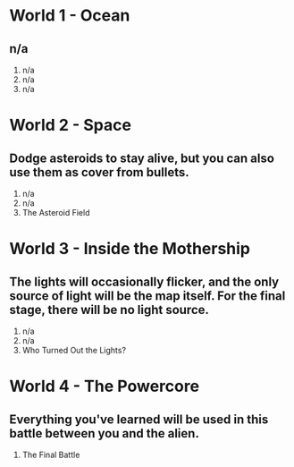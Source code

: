 # World 1 - Ocean
## n/a
1. n/a
2. n/a
3. n/a

# World 2 - Space
## Dodge asteroids to stay alive, but you can also use them as cover from bullets.
1. n/a
2. n/a
3. The Asteroid Field

# World 3 - Inside the Mothership
## The lights will occasionally flicker, and the only source of light will be the map itself. For the final stage, there will be no light source.
1. n/a
2. n/a
3. Who Turned Out the Lights?

# World 4 - The Powercore
## Everything you've learned will be used in this battle between you and the alien.
1. The Final Battle